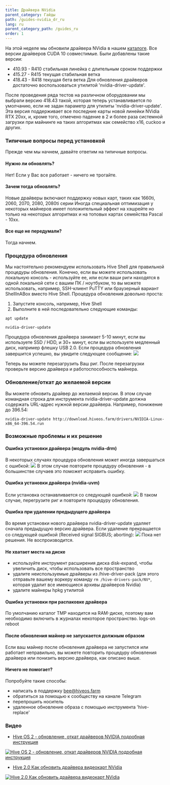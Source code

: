 ```yaml
---
title: Драйвера NVidia
parent_category: Гайды
path: /guides-nvidia_dr_ru
lang: ru
parent_category_path: /guides_ru
order: 1
---
```


На этой неделе мы обновили драйвера NVidia в нашем [каталоге](http://download.hiveos.farm/drivers/). Все версии драйверов CUDA 10 совместимые.
Были добавлены такие версии:
- 410.93 - R410 стабильная линейка с длительным сроком поддержки
- 415.27 - R415 текущая стабильная ветка
- 418.43 - R418 текущая бета ветка
Для обновления драйверов достаточно воспользоваться утилитой 'nvidia-driver-update'.

После проведения ряда тестов на различном оборудовании мы выбрали версию 418.43 такой, которая теперь устанавливается по умолчанию, если не задан параметр для утилиты 'nvidia-driver-update'.
Эта версия поддерживает все последние карты новой линейки NVidia RTX 20хх, и, кроме того, отмечено падение в 2 и более раза системной загрузки при майнинге на таких алгоритмах как семейство x16, cuckoo и других.

### Типичные вопросы перед установкой
Прежде чем мы начнем, давайте ответим на типичные вопросы.

#### Нужно ли обновлять?
Нет! Если у Вас все работает - ничего не трогайте.

#### Зачем тогда обновлять?
Новые драйверы включают поддержку новых карт, таких как 1660ti, 2060, 2070, 2080, 2080ti серии
Иногда специальная оптимизация у некоторых майнеров имеет положительный эффект на хэшрейте но только на некоторых алгоритмах и на топовых картах семейства Pascal - 10хх.

#### Все еще не передумали?
Тогда начнем.

### Процедура обновления
Мы настоятельно рекомендуем использовать Hive Shell для правильной процедуры обновления. Конечно, если вы можете использовать локальную консоль - используйте ее, или если ваши риги находятся в одной локальной сети с вашим ПК / ноутбуком, то вы можете использовать, например, SSH-клиент PuTTY или браузерный вариант ShellInABox вместо Hive Shell.
Процедура обновления довольно проста:

1. Запустите консоль, например, Hive Shell
2. Выполните в ней последовательно следующие команды:

`apt update`

`nvidia-driver-update`

Процедура обновления драйвера занимает 5-10 минут, если вы используете SSD / HDD, и 30+ минут, если вы используете медленный диск, например флешку USB 2.0.
Если процедура обновления завершится успешно, вы увидите следующее сообщение:
<img src="https://lbd.hiveos.farm/kbase/images/forum/9553243cace241898daa33377c83112c9118e588.png">

Теперь вы можете перезагрузить Ваш риг. После перезагрузки проверьте версию драйвера и работоспособность майнера.

### Обновление/откат до желаемой версии
Вы можете обновить драйвер до желаемой версии. В этом случае командная строка для инструмента nvidia-driver-update должна содержать URL-адрес нужной версии драйвера.
Например, понижение до 396.54:

`nvidia-driver-update http://download.hiveos.farm/drivers/NVIDIA-Linux-x86_64-396.54.run`

### Возможные проблемы и их решение
#### Ошибка установки драйвера (модуль nvidia-drm)
В некоторых случаях процедура обновления может иногда завершаться с ошибкой:
<img src="https://lbd.hiveos.farm/kbase/images/forum/7d1e38ce4bf5ac78cc65a1a3c9f6012faf262f07.png">
В этом случае повторите процедуру обновления - в большинстве случаев это поможет исправить ошибку.

#### Ошибка установки драйвера (nvidia-uvm)
Если установка останавливается со следующей ошибкой:
<img src="https://lbd.hiveos.farm/kbase/images/forum/b1821d4e57e3c64d131dec53c211fbfdea7e415a.png">
В таком случае, перегрузите риг и повторите процедуру обновления.

#### Ошибка при удалении предыдущего драйвера
Во время установки нового драйвера nvidia-driver-update удаляет сначала предыдущую версию драйвера. Если удаление прекращается со следующей ошибкой (Received signal SIGBUS; aborting):
<img src="https://lbd.hiveos.farm/kbase/images/forum/dd971d757777318adb5a70eb39a1ba9fa136b5d4.png">
Пока нет решения. Не воспроизводится.

#### Не хватает места на диске
- используйте инструмент расширения диска disk-expand, чтобы увеличить диск, чтобы использовать все пространство
- удалите неиспользуемые драйверы из /hive-driver-pack (для этого отправьте вашему воркеру команду `rm /hive-drivers-pack/NV*`, которая удалит все имеющиеся архивы драйверов Nvidia)
- удалите майнеры hpkg утилитой

#### Ошибка установки при распаковке драйвера
По умолчанию каталог TMP находится на RAM-диске, поэтому вам необходимо включить в журналах некоторое пространство.
logs-on
reboot

#### После обновления майнер не запускается должным образом
Если ваш майнер после обновления драйвера не запустился или работает неправильно, вы можете повторить процедуру обновления драйвера или понизить версию драйвера, как описано выше.

#### Ничего не помогает?
Попробуйте такие способы:

- написать в поддержку bee@hiveos.farm
- обратиться за помощью к сообществу на канале Telegram
- перепрошить носитель
- удаленное обновление образа с помощью инструмента 'hive-replace'

### Видео
- <a href="https://www.youtube.com/watch?v=_Ld5XmrYf7Q">Hive OS 2 - обновление, откат драйверов NVIDIA подробная инструкция</a>

<a href="http://www.youtube.com/watch?feature=player_embedded&v=_Ld5XmrYf7Q
" target="_blank"><img src="http://img.youtube.com/vi/_Ld5XmrYf7Q/0.jpg"
alt="Hive OS 2 - обновление, откат драйверов NVIDIA подробная инструкция"></a>

- <a href="https://www.youtube.com/watch?v=7gmDYUyznM8">Hive 2.0 Как обновить драйвера видеокарт NVidia</a>

<a href="http://www.youtube.com/watch?feature=player_embedded&v=7gmDYUyznM8
" target="_blank"><img src="http://img.youtube.com/vi/7gmDYUyznM8/0.jpg"
alt="Hive 2.0 Как обновить драйвера видеокарт NVidia"></a>

